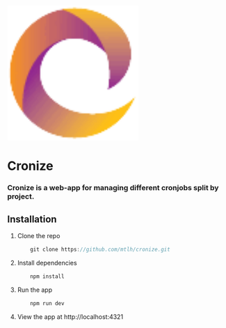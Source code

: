 <img width="60%" src="https://raw.githubusercontent.com/mtlh/cronize/main/public/cronizelogo.png?raw=true">

# Cronize

### Cronize is a web-app for managing different cronjobs split by project.

## Installation

1.  Clone the repo

    ```ts
        git clone https://github.com/mtlh/cronize.git
    ```

2.  Install dependencies

    ```ts
        npm install
    ```

3.  Run the app

    ```ts
        npm run dev
    ```

4.  View the app at http://localhost:4321
